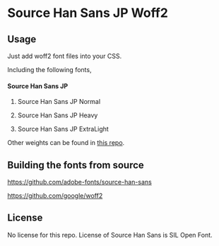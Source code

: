 Source Han Sans JP Woff2
=================================

## Usage

Just add woff2 font files into your CSS.

Including the following fonts,

#### Source Han Sans JP

1. Source Han Sans JP Normal

1. Source Han Sans JP Heavy

1. Source Han Sans JP ExtraLight

Other weights can be found in [this repo](https://github.com/magiclen/source-han-sans-jp-woff2).

## Building the fonts from source

https://github.com/adobe-fonts/source-han-sans

https://github.com/google/woff2

## License

No license for this repo. License of Source Han Sans is SIL Open Font.
